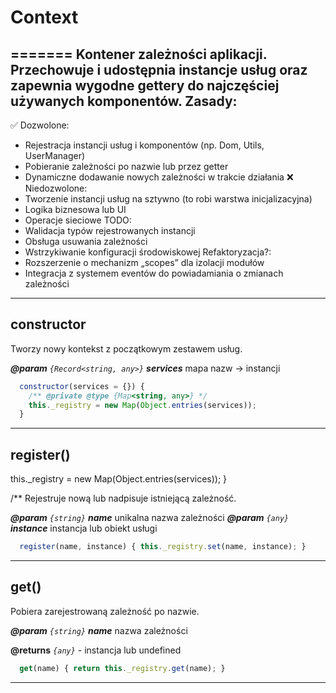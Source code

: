 # Context

=======
Kontener zależności aplikacji. Przechowuje i udostępnia instancje usług oraz
zapewnia wygodne gettery do najczęściej używanych komponentów.
Zasady:
-------
✅ Dozwolone:
  - Rejestracja instancji usług i komponentów (np. Dom, Utils, UserManager)
  - Pobieranie zależności po nazwie lub przez getter
  - Dynamiczne dodawanie nowych zależności w trakcie działania
❌ Niedozwolone:
  - Tworzenie instancji usług na sztywno (to robi warstwa inicjalizacyjna)
  - Logika biznesowa lub UI
  - Operacje sieciowe
TODO:
  - Walidacja typów rejestrowanych instancji
  - Obsługa usuwania zależności
  - Wstrzykiwanie konfiguracji środowiskowej
Refaktoryzacja?:
  - Rozszerzenie o mechanizm „scopes” dla izolacji modułów
  - Integracja z systemem eventów do powiadamiania o zmianach zależności

---

## constructor

Tworzy nowy kontekst z początkowym zestawem usług.

**_@param_** *`{Record<string, any>}`* _**services**_  mapa nazw → instancji

```javascript
  constructor(services = {}) {
    /** @private @type {Map<string, any>} */
    this._registry = new Map(Object.entries(services));
  }
```

---

## register()

this._registry = new Map(Object.entries(services));
  }

  /**
Rejestruje nową lub nadpisuje istniejącą zależność.

**_@param_** *`{string}`* _**name**_  unikalna nazwa zależności
**_@param_** *`{any}`* _**instance**_  instancja lub obiekt usługi

```javascript
  register(name, instance) { this._registry.set(name, instance); }
```

---

## get()

Pobiera zarejestrowaną zależność po nazwie.

**_@param_** *`{string}`* _**name**_  nazwa zależności

**@returns** *`{any}`*  - instancja lub undefined

```javascript
  get(name) { return this._registry.get(name); }
```

---
